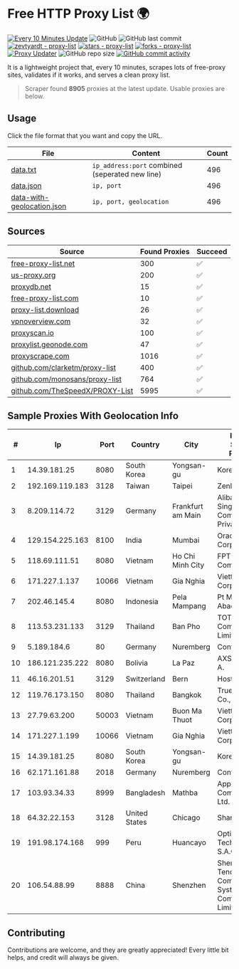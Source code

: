 
# Free HTTP Proxy List 🌍

[![Every 10 Minutes Update](https://github.com/mertguvencli/http-proxy-list/actions/workflows/main.yml/badge.svg?branch=main)](https://github.com/mertguvencli/http-proxy-list/actions/workflows/main.yml)
![GitHub](https://img.shields.io/github/license/mertguvencli/http-proxy-list)
![GitHub last commit](https://img.shields.io/github/last-commit/mertguvencli/http-proxy-list)
[![zevtyardt - proxy-list](https://img.shields.io/static/v1?label=zevtyardt&message=proxy-list&color=blue&logo=github)](https://github.com/zevtyardt/proxy-list "Go to GitHub repo")
[![stars - proxy-list](https://img.shields.io/github/stars/zevtyardt/proxy-list?style=social)](https://github.com/zevtyardt/proxy-list)
[![forks - proxy-list](https://img.shields.io/github/forks/zevtyardt/proxy-list?style=social)](https://github.com/zevtyardt/proxy-list)
[![Proxy Updater](https://github.com/zevtyardt/proxy-list/workflows/Proxy%20Updater/badge.svg)](https://github.com/zevtyardt/proxy-list/actions?query=workflow:"Proxy+Updater")
![GitHub repo size](https://img.shields.io/github/repo-size/zevtyardt/proxy-list)
[![GitHub commit activity](https://img.shields.io/github/commit-activity/m/zevtyardt/proxy-list?logo=commits)](https://github.com/zevtyardt/proxy-list/commits/main)

It is a lightweight project that, every 10 minutes, scrapes lots of free-proxy sites, validates if it works, and serves a clean proxy list.

> Scraper found **8905** proxies at the latest update. Usable proxies are below.

## Usage

Click the file format that you want and copy the URL.

|File|Content|Count|
|----|-------|-----|
|[data.txt](https://raw.githubusercontent.com/mertguvencli/http-proxy-list/main/proxy-list/data.txt)|`ip_address:port` combined (seperated new line)|496|
|[data.json](https://raw.githubusercontent.com/mertguvencli/http-proxy-list/main/proxy-list/data.json)|`ip, port`|496|
|[data-with-geolocation.json](https://raw.githubusercontent.com/mertguvencli/http-proxy-list/main/proxy-list/data-with-geolocation.json)|`ip, port, geolocation`|496|

## Sources

|Source|Found Proxies|Succeed|
|------|-------------|-------|
|[free-proxy-list.net](https://free-proxy-list.net)|300|✅|
|[us-proxy.org](https://www.us-proxy.org)|200|✅|
|[proxydb.net](http://proxydb.net)|15|✅|
|[free-proxy-list.com](https://free-proxy-list.com/?page=&port=&type%5B%5D=http&type%5B%5D=https&up_time=0&search=Search)|10|✅|
|[proxy-list.download](https://www.proxy-list.download/HTTP)|26|✅|
|[vpnoverview.com](https://vpnoverview.com/privacy/anonymous-browsing/free-proxy-servers)|32|✅|
|[proxyscan.io](https://www.proxyscan.io)|100|✅|
|[proxylist.geonode.com](https://proxylist.geonode.com/api/proxy-list?limit=300&page=1&sort_by=lastChecked&sort_type=desc&protocols=http,https)|47|✅|
|[proxyscrape.com](https://api.proxyscrape.com/v2/?request=displayproxies&protocol=http&timeout=10000&country=all&ssl=all&anonymity=all)|1016|✅|
|[github.com/clarketm/proxy-list](https://raw.githubusercontent.com/clarketm/proxy-list/master/proxy-list-raw.txt)|400|✅|
|[github.com/monosans/proxy-list](https://raw.githubusercontent.com/monosans/proxy-list/main/proxies/http.txt)|764|✅|
|[github.com/TheSpeedX/PROXY-List](https://raw.githubusercontent.com/TheSpeedX/PROXY-List/master/http.txt)|5995|✅|


## Sample Proxies With Geolocation Info

|#|Ip|Port|Country|City|Internet Service Provider|
|-|--|----|-------|----|-------------------------|
|1|14.39.181.25|8080|South Korea|Yongsan-gu|Korea Telecom|
|2|192.169.119.183|3128|Taiwan|Taipei|Zenlayer Inc|
|3|8.209.114.72|3129|Germany|Frankfurt am Main|Alibaba.com Singapore E-Commerce Private Limited|
|4|129.154.225.163|8100|India|Mumbai|Oracle Corporation|
|5|118.69.111.51|8080|Vietnam|Ho Chi Minh City|FPT Telecom Company|
|6|171.227.1.137|10066|Vietnam|Gia Nghia|Viettel Corporation|
|7|202.46.145.4|8080|Indonesia|Pela Mampang|Pt Mithaharum Abadi|
|8|113.53.231.133|3129|Thailand|Ban Pho|TOT Public Company Limited|
|9|5.189.184.6|80|Germany|Nuremberg|Contabo GmbH|
|10|186.121.235.222|8080|Bolivia|La Paz|AXS Bolivia S. A.|
|11|46.16.201.51|3129|Switzerland|Bern|Hosteur SA|
|12|119.76.173.150|8080|Thailand|Bangkok|True Internet Co., Ltd.|
|13|27.79.63.200|50003|Vietnam|Buon Ma Thuot|Viettel Corporation|
|14|171.227.1.199|10066|Vietnam|Gia Nghia|Viettel Corporation|
|15|14.39.181.25|8080|South Korea|Yongsan-gu|Korea Telecom|
|16|62.171.161.88|2018|Germany|Nuremberg|Contabo GmbH|
|17|103.93.34.33|8999|Bangladesh|Mathba|Apple Communication Ltd.|
|18|64.32.22.153|3128|United States|Chicago|Sharktech|
|19|191.98.174.168|999|Peru|Huancayo|Optical Technologies S.A.C.|
|20|106.54.88.99|8888|China|Shenzhen|Shenzhen Tencent Computer Systems Company Limited|



## Contributing

Contributions are welcome, and they are greatly appreciated! Every
little bit helps, and credit will always be given.

